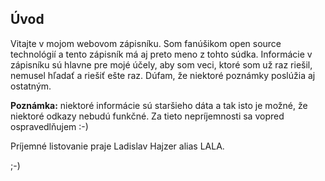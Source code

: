 ## Úvod

Vitajte v mojom webovom zápisníku. Som fanúšikom open source technológií a tento zápisník má aj preto meno z tohto súdka. Informácie v zápisníku sú hlavne pre mojé účely, aby som veci, ktoré som už raz riešil, nemusel hľadať a riešiť ešte raz. Dúfam, že niektoré poznámky poslúžia aj ostatným.

**Poznámka:** niektoré informácie sú staršieho dáta a tak isto je možné, že niektoré odkazy nebudú funkčné. Za tieto nepríjemnosti sa vopred ospravedlňujem :-)

Príjemné listovanie praje Ladislav Hajzer alias LALA.

;-)
